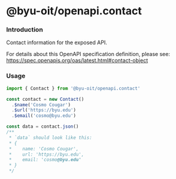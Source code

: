# @byu-oit/openapi.contact

### Introduction

Contact information for the exposed API.

For details about this OpenAPI specification definition, please see: https://spec.openapis.org/oas/latest.html#contact-object

### Usage

```ts
import { Contact } from '@byu-oit/openapi.contact'

const contact = new Contact()
  .$name('Cosmo Cougar')
  .$url('https://byu.edu')
  .$email('cosmo@byu.edu')

const data = contact.json()
/**
 * `data` should look like this:
 * {
 *    name: 'Cosmo Cougar',
 *    url: 'https://byu.edu',
 *    email: 'cosmo@byu.edu'
 * }
 */
```

